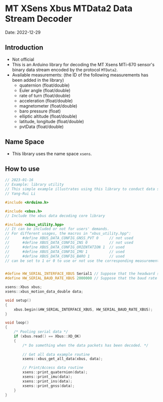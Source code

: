 # MT XSens Xbus MTData2 Data Stream Decoder

Date: 2022-12-29

## Introduction

- Not official
- This is an Arduino library for decoding the MT Xsens MTi-670 sensor's binary data stream encoded by the protocol `MTData2`.
- Available measurements: (the ID of the following measurements has been added in the library)
  - quaternion (float/double)
  - Euler angle (float/double)
  - rate of turn (float/double)
  - acceleration (float/double)
  - magnetometer (float/double)
  - baro pressure (float)
  - elliptic altitude (float/double)
  - latitude, longitude (float/double)
  - pvtData (float/double)

## Name Space

- This library uses the name space `xsens`.

## How to use

```cpp
// 2023-01-16
// Example: library utility
// This simple example illustrates using this library to conduct data stream polling and decoded measurement data accessing.
// Yang-Rui Li

#include <Arduino.h>

#include <xbus.h> 
// Include the xbus data decoding core library

#include <xbus_utility.hpp> 
// It can be included or not for users' demands.
// For different usages, the macros in "xbus_utility.hpp":
//      #define XBUS_DATA_CONFIG_GNSS_PVT 0     // not used
//      #define XBUS_DATA_CONFIG_INS 0          // not used
//      #define XBUS_DATA_CONFIG_ORIENTATION 1  // used
//      #define XBUS_DATA_CONFIG_IMU 1          // used
//      #define XBUS_DATA_CONFIG_BARO 1         // used
// can be set to 1 or 0 to use or not use the corresponding measurement.


#define HW_SERIAL_INTERFACE_XBUS Serial1 // Suppose that the headward serial `Serial1` is used
#define HW_SERIAL_BAUD_RATE_XBUS 2000000 // Suppose that the baud rate is set as 2000000

xsens::Xbus xbus;
xsens::xbus_motion_data_double data;

void setup()
{
    xbus.begin(&HW_SERIAL_INTERFACE_XBUS, HW_SERIAL_BAUD_RATE_XBUS);
}

void loop()
{
    /* Pooling serial data */
    if (xbus.read() == Xbus::XD_OK)
    {
        /* Do something when the data packets has been decoded. */
        
        // Get all data example routine
        xsens::xbus_get_all_data(xbus, data);

        // Print/Access data routine
        xsens::print_quaternion(data);
        xsens::print_imu(data);
        xsens::print_ins(data);
        xsens::print_gnss(data);
    }
}
```
